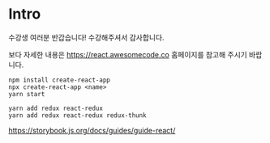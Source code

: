 
# Intro

수강생 여러분 반갑습니다! 수강해주셔서 감사합니다.

보다 자세한 내용은 https://react.awesomecode.co 홈페이지를 참고해 주시기 바랍니다.

```
npm install create-react-app
npx create-react-app <name>
yarn start
```

```
yarn add redux react-redux
yarn add redux react-redux redux-thunk
```

https://storybook.js.org/docs/guides/guide-react/